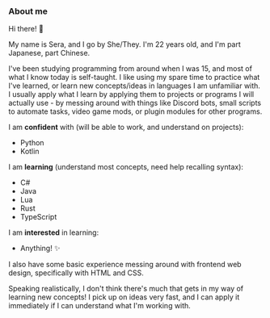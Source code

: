 ### About me
Hi there! 💖

My name is Sera, and I go by She/They. 
I'm 22 years old, and I'm part Japanese, part Chinese.

I've been studying programming from around when I was 15, and most of what I know today is self-taught. 
I like using my spare time to practice what I've learned, or learn new concepts/ideas in languages I am unfamiliar with. 
I usually apply what I learn by applying them to projects or programs I will actually use - by messing around with things like
Discord bots, small scripts to automate tasks, video game mods, or plugin modules for other programs.

I am __confident__ with (will be able to work, and understand on projects):
- Python
- Kotlin

I am __learning__ (understand most concepts, need help recalling syntax):
- C#
- Java
- Lua
- Rust
- TypeScript

I am __interested__ in learning: 
- Anything! ✨

I also have some basic experience messing around with frontend web design, specifically with HTML and CSS. 

Speaking realistically, I don't think there's much that gets in my way of learning new concepts! 
I pick up on ideas very fast, and I can apply it immediately if I can understand what I'm working with. 

<!---
TODO: Add social links 

Sureigh/Sureigh is a ✨ special ✨ repository because its `README.md` (this file) appears on your GitHub profile.
You can click the Preview link to take a look at your changes.
--->
